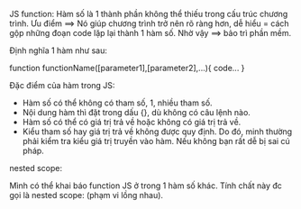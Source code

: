 JS function: Hàm số là 1 thành phần không thể thiếu trong cấu trúc chương trình.
Ưu điểm ==> Nó giúp chương trình trở nên rõ ràng hơn, dễ hiểu = cách gộp những đoạn code lặp lại thành 1 hàm số. Nhờ vậy ==> bảo trì phần mềm.

Định nghĩa 1 hàm như sau: 

function functionName([parameter1],[parameter2],...){
  code...
}

Đặc điểm của hàm trong JS: 

- Hàm số có thể không có tham số, 1, nhiều tham số.
- Nội dung hàm thì đặt trong dấu  {}, dù không có câu lệnh nào.
- Hàm số có thể có giá trị trả về hoặc không có giá trị trả về.
- Kiểu tham số hay giá trị trả về không được quy định. Do đó, minh thường phải kiểm tra kiểu giá trị truyền vào hàm. Nếu không bạn rất dễ bị sai cú pháp.


 nested scope:

 Mình có thể khai báo function JS ở trong 1 hàm số khác. Tính chất này đc gọi là  nested scope: (phạm vi lồng nhau).